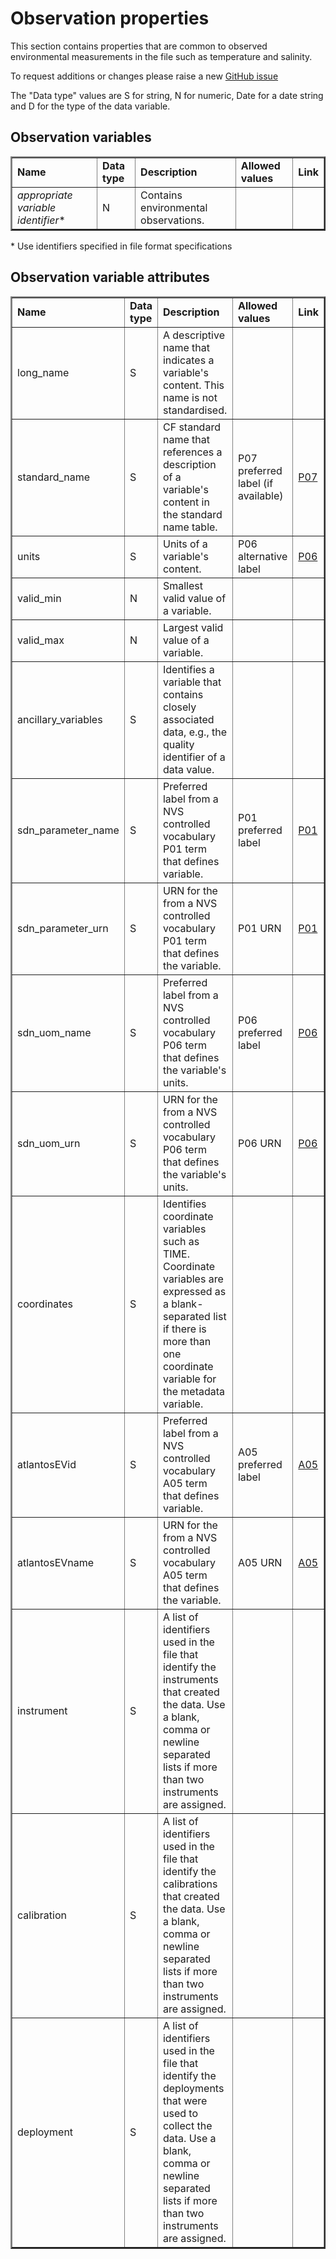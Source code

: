# Observation properties

This section contains properties that are common to observed environmental measurements in the file such as temperature and salinity.

To request additions or changes please raise a new [GitHub issue](https://github.com/I-Ocean/common-metadata/issues/new)

The "Data type" values are S for string, N for numeric, Date for a date string and D for the type of the data variable.

Observation variables
---------------------
<table border="2" cellpadding="5"> 
<tr><td><strong>Name</strong></td><td><strong>Data type</strong></td><td><strong>Description</strong></td><td><strong>Allowed values</strong></td><td><strong>Link</strong></td></tr> 
<tr><td><i>appropriate variable identifier</i>*</td><td>N</td><td>Contains environmental observations.</td><td>&nbsp;</td><td>&nbsp;</td></tr> 
</table> 
* Use identifiers specified in file format specifications

Observation variable attributes
-------------------------------
<table border="2" cellpadding="5"> 
<tr><td><strong>Name</strong></td><td><strong>Data type</strong></td><td><strong>Description</strong></td><td><strong>Allowed values</strong></td><td><strong>Link</strong></td></tr> 
<tr><td>long_name</td><td>S</td><td>A descriptive name that indicates a variable's content. This name is not standardised.</td><td>&nbsp;</td><td>&nbsp;</td></tr> 
<tr><td>standard_name</td><td>S</td><td>CF standard name that references a description of a variable's content in the standard name table.</td><td>P07 preferred label (if available)</td><td><a href='http://vocab.nerc.ac.uk/collection/P07/current/'>P07</a></td></tr> 
<tr><td>units</td><td>S</td><td>Units of a variable's content.</td><td>P06 alternative label</td><td><a href='http://vocab.nerc.ac.uk/collection/P06/current/'>P06</a></td></tr> 
<tr><td>valid_min</td><td>N</td><td>Smallest valid value of a variable.</td><td>&nbsp;</td><td>&nbsp;</td></tr> 
<tr><td>valid_max</td><td>N</td><td>Largest valid value of a variable.</td><td>&nbsp;</td><td>&nbsp;</td></tr> 
<tr><td>ancillary_variables</td><td>S</td><td>Identifies a variable that contains closely associated data, e.g., the quality identifier of a data value.</td><td>&nbsp;</td><td>&nbsp;</td></tr> 
<tr><td>sdn_parameter_name</td><td>S</td><td>Preferred label from a NVS controlled vocabulary P01 term that defines variable.</td><td>P01 preferred label</td><td><a href='http://vocab.nerc.ac.uk/collection/P01/current/'>P01</a></td></tr> 
<tr><td>sdn_parameter_urn</td><td>S</td><td>URN for the from a NVS controlled vocabulary P01 term that defines the variable.</td><td>P01 URN</td><td><a href='http://vocab.nerc.ac.uk/collection/P01/current/'>P01</a></td></tr> 
<tr><td>sdn_uom_name</td><td>S</td><td>Preferred label from a NVS controlled vocabulary P06 term that defines the variable's units.</td><td>P06 preferred label</td><td><a href='http://vocab.nerc.ac.uk/collection/P06/current/'>P06</a></td></tr> 
<tr><td>sdn_uom_urn</td><td>S</td><td>URN for the from a NVS controlled vocabulary P06 term that defines the variable's units.</td><td>P06 URN</td><td><a href='http://vocab.nerc.ac.uk/collection/P06/current/'>P06</a></td></tr> 
<tr><td>coordinates</td><td>S</td><td>Identifies coordinate variables such as TIME. Coordinate variables are expressed as a blank-separated list if there is more than one coordinate variable for the metadata variable.</td><td>&nbsp;</td><td>&nbsp;</td></tr> 
<tr><td>atlantosEVid</td><td>S</td><td>Preferred label from a NVS controlled vocabulary A05 term that defines variable.</td><td>A05 preferred label</td><td><a href='http://vocab.nerc.ac.uk/collection/A05/current/'>A05</a></td></tr> 
<tr><td>atlantosEVname</td><td>S</td><td>URN for the from a NVS controlled vocabulary A05 term that defines the variable.</td><td>A05 URN</td><td><a href='http://vocab.nerc.ac.uk/collection/A05/current/'>A05</a></td></tr> 
<tr><td>instrument</td><td>S</td><td>A list of identifiers used in the file that identify the instruments that created the data. Use a blank, comma or newline separated lists if more than two instruments are assigned.</td><td>&nbsp;</td><td>&nbsp;</td></tr> 
<tr><td>calibration</td><td>S</td><td>A list of identifiers used in the file that identify the calibrations that created the data. Use a blank, comma or newline separated lists if more than two instruments are assigned.</td><td>&nbsp;</td><td>&nbsp;</td></tr> 
<tr><td>deployment</td><td>S</td><td>A list of identifiers used in the file that identify the deployments that were used to collect the data. Use a blank, comma or newline separated lists if more than two instruments are assigned.</td><td>&nbsp;</td><td>&nbsp;</td></tr> 
</table> 

